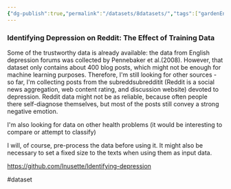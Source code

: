 ```yaml
---
{"dg-publish":true,"permalink":"/datasets/8datasets/","tags":["gardenEntry"]}
---
```


### Identifying Depression on Reddit: The Effect of Training Data

Some of the trustworthy data is already available: the data from English depression forums was collected by Pennebaker et al.(2008). However, that dataset only contains about 400 blog posts, which might not be enough for machine learning purposes. Therefore, I'm still looking for other sources - so far, I'm collecting posts from the subreddsubredditit (Reddit is a social news aggregation, web content rating, and discussion website) devoted to depression. Reddit data might not be as reliable, because often people there self-diagnose themselves, but most of the posts still convey a strong negative emotion.

I'm also looking for data on other health problems (it would be interesting to compare or attempt to classify)

I will, of course, pre-process the data before using it. It might also be necessary to set a fixed size to the texts when using them as input data.

https://github.com/Inusette/Identifying-depression

#dataset
